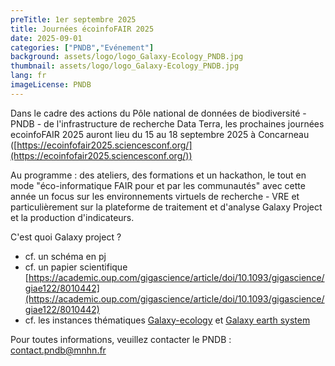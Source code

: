 ```yaml
---
preTitle: 1er septembre 2025
title: Journées écoinfoFAIR 2025
date: 2025-09-01
categories: ["PNDB","Evénement"]
background: assets/logo/logo_Galaxy-Ecology_PNDB.jpg
thumbnail: assets/logo/logo_Galaxy-Ecology_PNDB.jpg
lang: fr
imageLicense: PNDB
---
```

Dans le cadre des actions du Pôle national de données de biodiversité - PNDB - de l'infrastructure de recherche Data Terra, les prochaines journées ecoinfoFAIR 2025 auront lieu du 15 au 18 septembre 2025 à Concarneau ([https://ecoinfofair2025.sciencesconf.org/](https://ecoinfofair2025.sciencesconf.org/))

Au programme : des ateliers, des formations et un hackathon, le tout en mode "éco-informatique FAIR pour et par les communautés" avec cette année un focus sur les environnements virtuels de recherche - VRE et particulièrement sur la plateforme de traitement et d'analyse Galaxy Project et la production d'indicateurs.

C'est quoi Galaxy project ?
- cf. un schéma en pj
- cf. un papier scientifique [https://academic.oup.com/gigascience/article/doi/10.1093/gigascience/giae122/8010442](https://academic.oup.com/gigascience/article/doi/10.1093/gigascience/giae122/8010442)
- cf. les instances thématiques [Galaxy-ecology](https://ecology.usegalaxy.eu/) et [Galaxy earth system](https://earth-system.usegalaxy.eu/)

Pour toutes informations, veuillez contacter le PNDB : [contact.pndb@mnhn.fr](contact.pndb@mnhn.fr)

